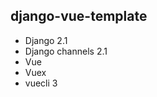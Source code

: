 django-vue-template
-------------------


* Django 2.1
* Django channels 2.1
* Vue
* Vuex
* vuecli 3
